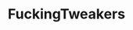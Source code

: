 ---
title: FuckingTweakers
crosslinks:
- Stims
- couplesgonewild
- opiates_gonewild
- DrugsOver30
- RCSources
- Drugs
- PnPplayground
---